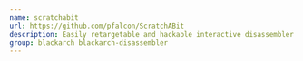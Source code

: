 ```yaml
---
name: scratchabit
url: https://github.com/pfalcon/ScratchABit
description: Easily retargetable and hackable interactive disassembler with IDAPython-compatible plugin API.
group: blackarch blackarch-disassembler
---
```

